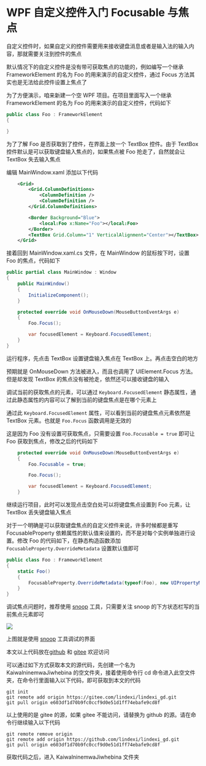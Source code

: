 # WPF 自定义控件入门 Focusable 与焦点

自定义控件时，如果自定义的控件需要用来接收键盘消息或者是输入法的输入内容，那就需要关注到控件的焦点

<!--more-->
<!-- CreateTime:2023/3/14 16:41:48 -->

<!-- 发布 -->
<!-- 博客 -->

默认情况下的自定义控件是没有带可获取焦点的功能的，例如编写一个继承 FrameworkElement 的名为 Foo 的用来演示的自定义控件，通过 Focus 方法其实也是无法给此控件设置上焦点了

为了方便演示，咱来新建一个空 WPF 项目。在项目里面写入一个继承 FrameworkElement 的名为 Foo 的用来演示的自定义控件，代码如下

```csharp
public class Foo : FrameworkElement
{

}
```

为了了解 Foo 是否获取到了控件，在界面上放一个 TextBox 控件。由于 TextBox 控件默认是可以获取键盘输入焦点的，如果焦点被 Foo 抢走了，自然就会让 TextBox 失去输入焦点

编辑 MainWindow.xaml 添加以下代码

```xml
    <Grid>
        <Grid.ColumnDefinitions>
            <ColumnDefinition />
            <ColumnDefinition />
        </Grid.ColumnDefinitions>

        <Border Background="Blue">
            <local:Foo x:Name="Foo"></local:Foo>
        </Border>
        <TextBox Grid.Column="1" VerticalAlignment="Center"></TextBox>
    </Grid>
```

接着回到 MainWindow.xaml.cs 文件，在 MainWindow 的鼠标按下时，设置 Foo 的焦点，代码如下

```csharp
public partial class MainWindow : Window
{
    public MainWindow()
    {
        InitializeComponent();
    }

    protected override void OnMouseDown(MouseButtonEventArgs e)
    {
        Foo.Focus();

        var focusedElement = Keyboard.FocusedElement;
    }
}
```

运行程序，先点击 TextBox 设置键盘输入焦点在 TextBox 上。再点击空白的地方

预期就是 OnMouseDown 方法被进入，而且也调用了 UIElement.Focus 方法。但是却发现 TextBox 的焦点没有被抢走，依然还可以接收键盘的输入

调试当前的获取焦点的元素，可以通过 `Keyboard.FocusedElement` 静态属性，通过此静态属性的内容可以了解到当前的键盘焦点是在哪个元素上

通过此 `Keyboard.FocusedElement` 属性，可以看到当前的键盘焦点元素依然是 TextBox 元素。也就是 `Foo.Focus` 函数调用是无效的

这是因为 Foo 没有设置可获取焦点，只需要设置 `Foo.Focusable = true` 即可让 Foo 获取到焦点，修改之后的代码如下

```csharp
    protected override void OnMouseDown(MouseButtonEventArgs e)
    {
        Foo.Focusable = true;

        Foo.Focus();

        var focusedElement = Keyboard.FocusedElement;
    }
```

继续运行项目，此时可以发现点击空白处可以将键盘焦点设置到 Foo 元素，让 TextBox 丢失键盘输入焦点

对于一个明确是可以获取键盘焦点的自定义控件来说，许多时候都是重写 FocusableProperty 依赖属性的默认值来设置的，而不是对每个实例单独进行设置。修改 Foo 的代码如下，在静态构造函数添加 `FocusableProperty.OverrideMetadata` 设置默认值即可

```csharp
public class Foo : FrameworkElement
{
    static Foo()
    {
        FocusableProperty.OverrideMetadata(typeof(Foo), new UIPropertyMetadata(true));
    }
}
```

调试焦点问题时，推荐使用 [snoop](https://blog.lindexi.com/post/%E8%AE%A9-snoop-%E6%94%AF%E6%8C%81-.NET-Core-WPF-%E8%B0%83%E8%AF%95.html ) 工具，只需要关注 snoop 的下方状态栏写的当前焦点元素即可

<!-- ![](image/WPF 自定义控件入门 Focusable 与焦点/WPF 自定义控件入门 Focusable 与焦点0.png) -->

![](http://image.acmx.xyz/lindexi%2F2023314165983686.jpg)

上图就是使用 [snoop](https://blog.lindexi.com/post/%E8%AE%A9-snoop-%E6%94%AF%E6%8C%81-.NET-Core-WPF-%E8%B0%83%E8%AF%95.html ) 工具调试的界面

本文以上代码放在[github](https://github.com/lindexi/lindexi_gd/tree/e603df1d70b9fc0ccf9d0e51d1ff74ebafe9cd8f/KaiwalninemwaJiwhebina) 和 [gitee](https://gitee.com/lindexi/lindexi_gd/tree/e603df1d70b9fc0ccf9d0e51d1ff74ebafe9cd8f/KaiwalninemwaJiwhebina) 欢迎访问

可以通过如下方式获取本文的源代码，先创建一个名为 KaiwalninemwaJiwhebina 的空文件夹，接着使用命令行 cd 命令进入此空文件夹，在命令行里面输入以下代码，即可获取到本文的代码

```
git init
git remote add origin https://gitee.com/lindexi/lindexi_gd.git
git pull origin e603df1d70b9fc0ccf9d0e51d1ff74ebafe9cd8f
```

以上使用的是 gitee 的源，如果 gitee 不能访问，请替换为 github 的源。请在命令行继续输入以下代码

```
git remote remove origin
git remote add origin https://github.com/lindexi/lindexi_gd.git
git pull origin e603df1d70b9fc0ccf9d0e51d1ff74ebafe9cd8f
```

获取代码之后，进入 KaiwalninemwaJiwhebina 文件夹
